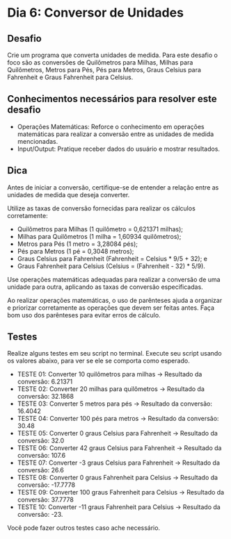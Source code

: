 # Dia 6: Conversor de Unidades

## Desafio

Crie um programa que converta unidades de medida. Para este desafio o foco são as conversões de Quilômetros para Milhas, Milhas para Quilômetros, Metros para Pés, Pés para Metros, Graus Celsius para Fahrenheit e Graus Fahrenheit para Celsius.

## Conhecimentos necessários para resolver este desafio

- Operações Matemáticas: Reforce o conhecimento em operações matemáticas para realizar a conversão entre as unidades de medida mencionadas.
- Input/Output: Pratique receber dados do usuário e mostrar resultados.

## Dica

Antes de iniciar a conversão, certifique-se de entender a relação entre as unidades de medida que deseja converter. 

Utilize as taxas de conversão fornecidas para realizar os cálculos corretamente: 
- Quilômetros para Milhas (1 quilômetro = 0,621371 milhas);
- Milhas para Quilômetros (1 milha = 1,60934 quilômetros);
- Metros para Pés (1 metro = 3,28084 pés);
- Pés para Metros (1 pé = 0,3048 metros);
- Graus Celsius para Fahrenheit (Fahrenheit = Celsius * 9/5 + 32); e 
- Graus Fahrenheit para Celsius (Celsius = (Fahrenheit - 32) * 5/9).

Use operações matemáticas adequadas para realizar a conversão de uma unidade para outra, aplicando as taxas de conversão especificadas.

Ao realizar operações matemáticas, o uso de parênteses ajuda a organizar e priorizar corretamente as operações que devem ser feitas antes. Faça bom uso dos parênteses para evitar erros de cálculo.

## Testes

Realize alguns testes em seu script no terminal. Execute seu script usando os valores abaixo, para ver se ele se comporta como esperado.

- TESTE 01: Converter 10 quilômetros para milhas -> Resultado da conversão: 6.21371
- TESTE 02: Converter 20 milhas para quilômetros -> Resultado da conversão: 32.1868
- TESTE 03: Converter 5 metros para pés -> Resultado da conversão: 16.4042
- TESTE 04: Converter 100 pés para metros -> Resultado da conversão: 30.48
- TESTE 05: Converter 0 graus Celsius para Fahrenheit -> Resultado da conversão: 32.0
- TESTE 06: Converter 42 graus Celsius para Fahrenheit -> Resultado da conversão: 107.6
- TESTE 07: Converter -3 graus Celsius para Fahrenheit -> Resultado da conversão: 26.6
- TESTE 08: Converter 0 graus Fahrenheit para Celsius -> Resultado da conversão: -17.7778
- TESTE 09: Converter 100 graus Fahrenheit para Celsius -> Resultado da conversão: 37.7778
- TESTE 10: Converter -11 graus Fahrenheit para Celsius -> Resultado da conversão: -23.

Você pode fazer outros testes caso ache necessário.
